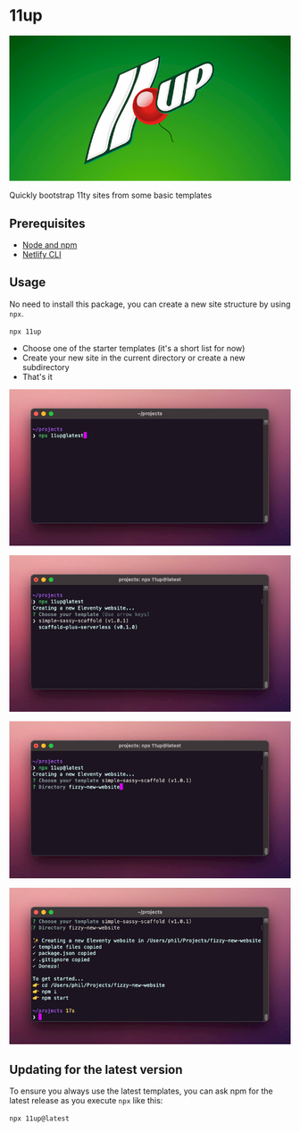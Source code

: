 # 11up

![11up](11up-logo.jpg "11up")

Quickly bootstrap 11ty sites from some basic templates

## Prerequisites

- [Node and npm](https://nodejs.org)
- [Netlify CLI](https://github.com/netlify/cli)

## Usage

No need to install this package, you can create a new site structure by using `npx`.

`npx 11up`

- Choose one of the starter templates (it's a short list for now)
- Create your new site in the current directory or create a new subdirectory
- That's it


![11up command](command.jpg "11up command")

![Choose template](template-choice.jpg "Choose template")

![Set output location](output-dir.jpg "Set output location")

![New site scaffold created](complete.jpg "New site scaffold created")


## Updating for the latest version

To ensure you always use the latest templates, you can ask npm for the latest release as you execute `npx` like this:

`npx 11up@latest`
